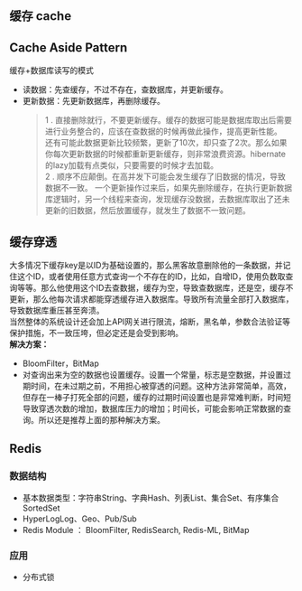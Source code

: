 缓存 cache
-------

## Cache Aside Pattern
缓存+数据库读写的模式
* 读数据：先查缓存，不过不存在，查数据库，并更新缓存。
* 更新数据：先更新数据库，再删除缓存。
  > 1 . 直接删除就行，不要更新缓存。缓存的数据可能是数据库取出后需要进行业务整合的，应该在查数据的时候再做此操作，提高更新性能。  
  > 还有可能此数据更新比较频繁，更新了10次，却只查了2次。那么如果你每次更新数据的时候都重新更新缓存，则非常浪费资源。hibernate的lazy加载有点类似，只要需要的时候才去加载。  
  > 2 . 顺序不应颠倒。在高并发下可能会发生缓存了旧数据的情况，导致数据不一致。
  > 一个更新操作过来后，如果先删除缓存，在执行更新数据库逻辑时，另一个线程来查询，发现缓存没数据，去数据库取出了还未更新的旧数据，然后放置缓存，就发生了数据不一致问题。

## 缓存穿透

大多情况下缓存key是以ID为基础设置的，那么黑客故意删除他的一条数据，并记住这个ID，或者使用任意方式查询一个不存在的ID，比如，自增ID，使用负数取查询等等。那么他使用这个ID去查数据，缓存为空，导致查数据库，还是空，缓存不更新，那么他每次请求都能穿透缓存进入数据库。导致所有流量全部打入数据库，导致数据库重压甚至奔溃。  
当然整体的系统设计还会加上API网关进行限流，熔断，黑名单，参数合法验证等保护措施，不一致压垮，但必定还是会受到影响。  
**解决方案：**
* BloomFilter，BitMap
* 对查询出来为空的数据也设置缓存。设置一个常量，标志是空数据，并设置过期时间，在未过期之前，不用担心被穿透的问题。这种方法非常简单，高效，但存在一棒子打死全部的问题，缓存的过期时间设置也是非常难判断，时间短导致穿透次数的增加，数据库压力的增加；时间长，可能会影响正常数据的查询。所以还是推荐上面的那种解决方案。


## Redis

### 数据结构

* 基本数据类型：字符串String、字典Hash、列表List、集合Set、有序集合SortedSet
* HyperLogLog、Geo、Pub/Sub
* Redis Module ： BloomFilter, RedisSearch, Redis-ML, BitMap


### 应用
* 分布式锁
